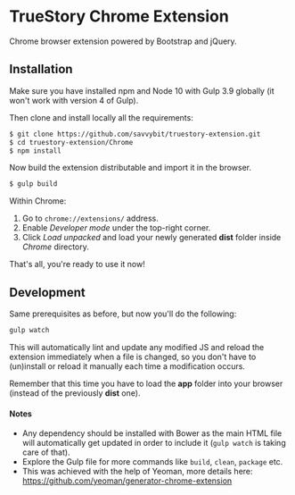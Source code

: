 # TrueStory Chrome Extension

Chrome browser extension powered by Bootstrap and jQuery.


## Installation

Make sure you have installed npm and Node 10 with Gulp 3.9 globally (it won't work with
version 4 of Gulp).

Then clone and install locally all the requirements:

```bash
$ git clone https://github.com/savvybit/truestory-extension.git
$ cd truestory-extension/Chrome
$ npm install
```

Now build the extension distributable and import it in the browser.

```bash
$ gulp build
```

Within Chrome:

1. Go to `chrome://extensions/` address.
2. Enable *Developer mode* under the top-right corner.
3. Click *Load unpacked* and load your newly generated **dist** folder inside *Chrome*
   directory.

That's all, you're ready to use it now!


## Development

Same prerequisites as before, but now you'll do the following:

```bash
gulp watch
```

This will automatically lint and update any modified JS and reload the extension
immediately when a file is changed, so you don't have to (un)install or reload it
manually each time a modification occurs.

Remember that this time you have to load the **app** folder into your browser (instead
of the previously **dist** one).

#### Notes

- Any dependency should be installed with Bower as the main HTML file will
  automatically get updated in order to include it (`gulp watch` is taking care of
  that).
- Explore the Gulp file for more commands like `build`, `clean`, `package` etc.
- This was achieved with the help of Yeoman, more details here:
  https://github.com/yeoman/generator-chrome-extension
